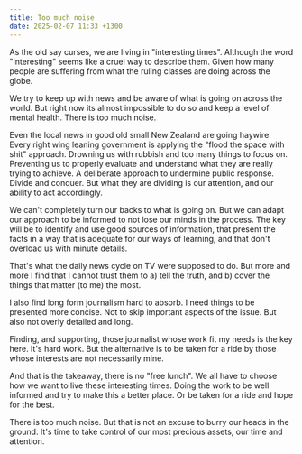 ```yaml
---
title: Too much noise
date: 2025-02-07 11:33 +1300
---
```


As the old say curses, we are living in "interesting times". Although the word "interesting" seems like a cruel way to describe them. Given how many people are suffering from what the ruling classes are doing across the globe.

We try to keep up with news and be aware of what is going on across the world. But right now its almost impossible to do so and keep a level of mental health. There is too much noise.

Even the local news in good old small New Zealand are going haywire. Every right wing leaning government is applying the "flood the space with shit" approach. Drowning us with rubbish and too many things to focus on. Preventing us to properly evaluate and understand what they are really trying to achieve. A deliberate approach to undermine public response. Divide and conquer. But what they are dividing is our attention, and our ability to act accordingly.

We can't completely turn our backs to what is going on. But we can adapt our approach to be informed to not lose our minds in the process. The key will be to identify and use good sources of information, that present the facts in a way that is adequate for our ways of learning, and that don't overload us with minute details.

That's what the daily news cycle on TV were supposed to do. But more and more I find that I cannot trust them to a) tell the truth, and b) cover the things that matter (to me) the most.

I also find long form journalism hard to absorb. I need things to be presented more concise. Not to skip important aspects of the issue. But also not overly detailed and long.

Finding, and supporting, those journalist whose work fit my needs is the key here. It's hard work. But the alternative is to be taken for a ride by those whose interests are not necessarily mine.

And that is the takeaway, there is no "free lunch". We all have to choose how we want to live these interesting times. Doing the work to be well informed and try to make this a better place. Or be taken for a ride and hope for the best.

There is too much noise. But that is not an excuse to burry our heads in the ground. It's time to take control of our most precious assets, our time and attention.
